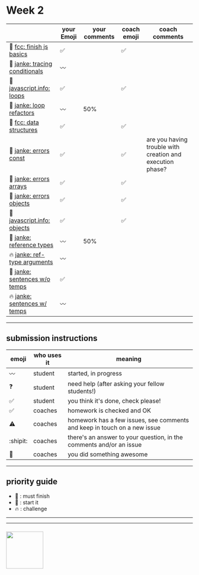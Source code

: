 # Week 2

|  | your Emoji | your comments | coach emoji | coach comments |
| --- | --- | --- | --- | --- |
| :seedling: [fcc: finish js basics](./fcc-basic-js-pt-2.md) | :white_check_mark:| | :white_check_mark: | |
| :dash: [janke: tracing conditionals](./js-tracing-conditionals.md) | :wavy_dash:| | | |
| :seedling: [javascript.info: loops](./jsinfo-loops.md) |:white_check_mark: | |:white_check_mark: | |
| :dash: [janke: loop refactors](./jl-loop-refactors.md) | :wavy_dash:| 50% | | |
| :seedling: [fcc: data structures](./fcc-data-structures.md) |:white_check_mark:  | | :white_check_mark: | |
| :seedling: [janke: errors const](./jl-errors-const.md) |:white_check_mark: | | :white_check_mark: | are you having trouble with creation and execution phase?  |
| :seedling: [janke: errors arrays](./jl-errors-arrays.md) |:white_check_mark: | | :white_check_mark: | |
| :seedling: [janke: errors objects](./jl-errors-objects.md) | :white_check_mark:| | :white_check_mark: | |
| :seedling: [javascript.info: objects](./jsinfo-objects.md) | :white_check_mark:| | :white_check_mark: | |
| :dash: [janke: reference types](./jl-reference-types.md) | :wavy_dash:| 50% | | |
| :fire: [janke: ref-type arguments](./jl-functions-ref-type-args.md) | :wavy_dash:| | | |
| :dash: [janke: sentences w/o temps](./jl-variables-sentences-1.md) |:white_check_mark:| | | |
| :fire: [janke: sentences w/ temps](./jl-variables-sentences-2.md) | :wavy_dash:| | | |



---


## submission instructions

| emoji | who uses it | meaning |
| --- | --- | --- |
|  :wavy_dash: | student | started, in progress  | 
| :question: | student | need help (after asking your fellow students!) | 
| :white_check_mark: | student | you think it's done, check please! | 
| :white_check_mark: | coaches | homework is checked and OK |
| :warning: | coaches | homework has a few issues, see comments and keep in touch on a new issue |
| :shipit: | coaches | there's an answer to your question, in the comments and/or an issue  | 
| :star2: | coaches | you did something awesome |

---

## priority guide

* :seedling: : must finish
* :dash: : start it
* :fire: : challenge

___
___
### <a href="https://hackyourfuture.be" target="_blank"><img src="https://pbs.twimg.com/profile_images/984474625009741824/Bs_qKx6-_400x400.jpg" width="100" height="100"></img></a>
